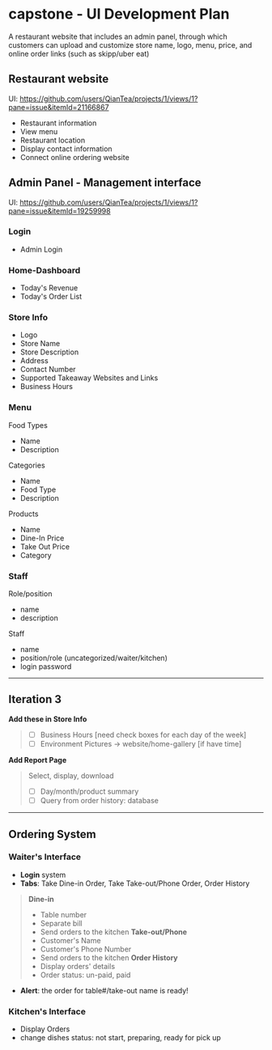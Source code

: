 # capstone - UI Development Plan
 A restaurant website that includes an admin panel, through which customers can upload and customize store name, logo, menu, price, and online order links (such as skipp/uber eat)

## Restaurant website 
UI: https://github.com/users/QianTea/projects/1/views/1?pane=issue&itemId=21166867
- Restaurant information 
- View menu 
- Restaurant location 
- Display contact information 
- Connect online ordering website 

## Admin Panel - Management interface 
UI: https://github.com/users/QianTea/projects/1/views/1?pane=issue&itemId=19259998
### Login
- Admin Login

### Home-Dashboard
- Today's Revenue
- Today's Order List

### Store Info
- Logo
- Store Name
- Store Description
- Address
- Contact Number 
- Supported Takeaway Websites and Links
- Business Hours

### Menu
Food Types
- Name
- Description

Categories
- Name
- Food Type 
- Description

Products
- Name
- Dine-In Price
- Take Out Price
- Category

### Staff
Role/position
- name
- description

Staff  
- name
- position/role (uncategorized/waiter/kitchen)
- login password

---
## Iteration 3
**Add these in Store Info**
> - [ ] Business Hours [need check boxes for each day of the week]
> - [ ] Environment Pictures -> website/home-gallery [if have time]
  
**Add Report Page** 
> Select, display, download
> - [ ] Day/month/product summary  
> - [ ] Query from order history: database
---
## Ordering System
### Waiter's Interface
- **Login** system 
- **Tabs**: Take Dine-in Order, Take Take-out/Phone Order, Order History
 > **Dine-in**
 > - Table number
 > - Separate bill
 > - Send orders to the kitchen 
 > **Take-out/Phone**
 > - Customer's Name
 > - Customer's Phone Number
 > - Send orders to the kitchen 
 > **Order History**
 > - Display orders' details 
 > - Order status: un-paid, paid
- **Alert**: the order for table#/take-out name is ready!

### Kitchen's Interface
- Display Orders
- change dishes status: not start, preparing, ready for pick up
